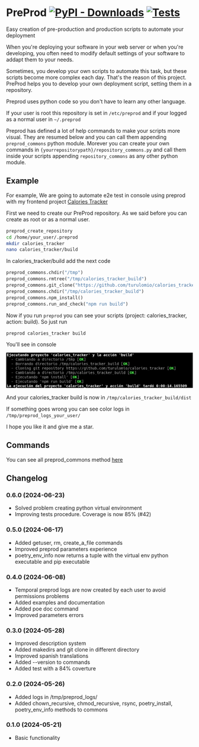 # PreProd [![PyPI - Downloads](https://img.shields.io/pypi/dm/preprod?label=Pypi%20downloads)](https://pypi.org/project/preprod/) [![Tests](https://github.com/turulomio/preprod/actions/workflows/python-app.yml/badge.svg)](https://github.com/turulomio/preprod/actions/workflows/python-app.yml)
Easy creation of pre-production and production scripts to automate your deployment

When you're deploying your software in your web server or when you're developing, you often need to modify default settings of your software to addapt them to your needs.

Sometimes, you develop your own scripts to automate this task, but these scripts become more complex each day. That's the reason of this project. PreProd helps you to develop your own deployment script, setting them in a repository.

Preprod uses python code so you don't have to learn any other language.

If your user is root this repository is set in `/etc/preprod` and if your logged as a normal user in `~/.preprod`

Preprod has defined a lot of help commands to make your scripts more visual. They are resumed below and you can call them appending `preprod_commons` python module. Morever you can create your own commands in `{yourrepositorypath}/repository_commons.py` and call them inside your scripts appending `repository_commons` as any other python module.

## Example

For example, We are going to automate e2e test in console using preprod with my frontend project [Calories Tracker](https://github.com/turulomio/calories_tracker/)

First we need to create our PreProd repository. As we said before you can create as root or as a normal user.


```bash
preprod_create_repository
cd /home/your_user/.preprod
mkdir calories_tracker
nano calories_tracker/build
```

In calories_tracker/build add the next code

```python
preprod_commons.chdir("/tmp")
preprod_commons.rmtree("/tmp/calories_tracker_build")
preprod_commons.git_clone("https://github.com/turulomio/calories_tracker", "calories_tracker_build")
preprod_commons.chdir("/tmp/calories_tracker_build")
preprod_commons.npm_install()
preprod_commons.run_and_check("npm run build")
```

Now if you run `preprod` you can see your scripts (project: calories_tracker, action: build). So just run

```bash
preprod calories_tracker build
```
You'll see in console 

<img src="https://raw.githubusercontent.com/turulomio/preprod/main/doc/preprod_example.png" title="PreProd example">

And your calories_tracker build is now in `/tmp/calories_tracker_build/dist` 

If something goes wrong you can see color logs in `/tmp/preprod_logs_your_user/`

I hope you like it and give me a star.

## Commands

You can see all preprod_commons method  [here](doc/PREPROD_COMMANDS.md)


## Changelog

### 0.6.0 (2024-06-23)
- Solved problem creating python virtual environment
- Improving tests procedure. Coverage is now 85% (#42)

### 0.5.0 (2024-06-17)
- Added getuser, rm, create_a_file commands
- Improved preprod parameters experience
- poetry_env_info now returns a tuple with the virtual env python executable and pip executable

### 0.4.0 (2024-06-08)
- Temporal preprod logs are now created by each user to avoid permissions problems
- Added examples and documentation
- Added poe doc command
- Improved parameters errors

### 0.3.0 (2024-05-28)
- Improved description system
- Added makedirs and git clone in different directory
- Improved spanish translations
- Added --version to commands
- Added test with a 84% coverture

### 0.2.0 (2024-05-26)
- Added logs in /tmp/preprod_logs/
- Added chown_recursive, chmod_recursive, rsync, poetry_install, poetry_env_info methods to commons

### 0.1.0 (2024-05-21)
- Basic functionality
